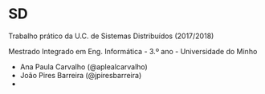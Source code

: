 # SD
[//]: # "### Nota final do trabalho: XX 20."

Trabalho prático da U.C. de Sistemas Distribuídos (2017/2018)

Mestrado Integrado em Eng. Informática - 3.º ano - Universidade do Minho

* Ana Paula Carvalho (@aplealcarvalho)
* João Pires Barreira (@jpiresbarreira)
* 
